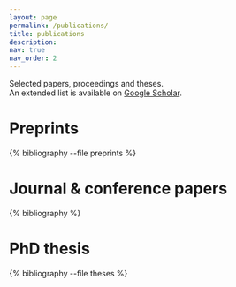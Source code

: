 ```yaml
---
layout: page
permalink: /publications/
title: publications
description: 
nav: true
nav_order: 2
---
```


<!-- _pages/publications.md -->
<div class="publications">

<!-- Selected <a href="#preprints">preprints</a>, <a href="#papers">papers</a>, <a href="#talks">talks</a> and <a href="#theses">theses</a>. <br /> -->
Selected papers, proceedings and theses. <br />
An extended<!--complete--> list is available on <a href="https://scholar.google.com/citations?user=TaUMnVQAAAAJ&hl=en">Google Scholar</a>.

<h1 id="preprints">Preprints</h1>

{% bibliography --file preprints %}

<h1 id="papers">Journal & conference papers</h1>

{% bibliography %}

<!-- <h1 id="talks">Conference talks</h1> -->

<h1 id="theses">PhD thesis</h1>

{% bibliography --file theses %}

</div>

